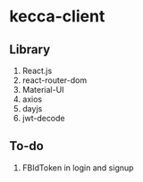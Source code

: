 # kecca-client

## Library

1. React.js
2. react-router-dom
3. Material-UI
4. axios
5. dayjs
6. jwt-decode

## To-do

1. FBIdToken in login and signup
